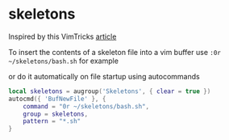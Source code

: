 # skeletons

Inspired by this VimTricks [article](https://vimtricks.com/p/vim-file-templates/)

To insert the contents of a skeleton file into a vim buffer use `:0r ~/skeletons/bash.sh` for example

or do it automatically on file startup using autocommands

```lua
local skeletons = augroup('Skeletons', { clear = true })
autocmd({ 'BufNewFile' }, {
    command = "0r ~/skeletons/bash.sh",
    group = skeletons,
    pattern = "*.sh"
}
```
